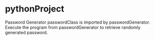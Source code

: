 # pythonProject
Password Generator
passwordClass is imported by passwordGenerator.
Execute the program from passwordGenerator to retrieve randomly generated password.
